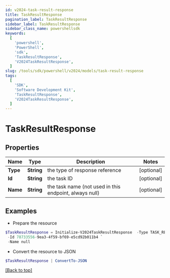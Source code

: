```yaml
---
id: v2024-task-result-response
title: TaskResultResponse
pagination_label: TaskResultResponse
sidebar_label: TaskResultResponse
sidebar_class_name: powershellsdk
keywords:
  [
    'powershell',
    'PowerShell',
    'sdk',
    'TaskResultResponse',
    'V2024TaskResultResponse',
  ]
slug: /tools/sdk/powershell/v2024/models/task-result-response
tags:
  [
    'SDK',
    'Software Development Kit',
    'TaskResultResponse',
    'V2024TaskResultResponse',
  ]
---
```


# TaskResultResponse

## Properties

| Name | Type | Description | Notes |
| --- | --- | --- | --- |
| **Type** | **String** | the type of response reference | [optional] |
| **Id** | **String** | the task ID | [optional] |
| **Name** | **String** | the task name (not used in this endpoint, always null) | [optional] |

## Examples

- Prepare the resource

```powershell
$TaskResultResponse = Initialize-V2024TaskResultResponse  -Type TASK_RESULT `
 -Id 78733556-9ea3-4f59-bf69-e5cd92b011b4 `
 -Name null
```

- Convert the resource to JSON

```powershell
$TaskResultResponse | ConvertTo-JSON
```

[[Back to top]](#)
